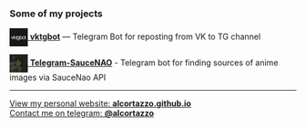 ### Some of my projects

[<img src="https://raw.githubusercontent.com/alcortazzo/alcortazzo/main/images/vktgbot.jpg" width="32" align="center"> **vktgbot**](https://github.com/alcortazzo/vktgbot) — Telegram Bot for reposting from VK to TG channel

[<img src="https://raw.githubusercontent.com/alcortazzo/alcortazzo/main/images/telegram-saucenao.jpg" width="32" align="center"> **Telegram-SauceNAO**](https://github.com/alcortazzo/telegram-sausenao) - Telegram bot for finding sources of anime images via SauceNao API

---

[View my personal website: **alcortazzo.github.io**](https://alcortazzo.github.io)  
[Contact me on telegram: **@alcortazzo**](https://t.me/alcortazzo)


<!--The idea for the design of this README file was borrowed from xPaw-->
